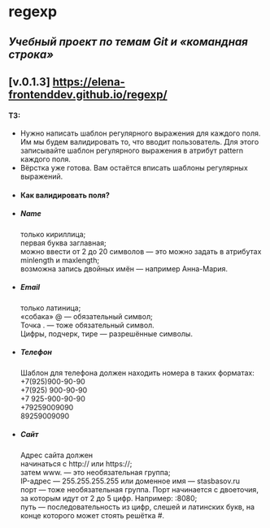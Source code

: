 # regexp

## *Учебный проект по темам Git и «командная строка»*

## [v.0.1.3] https://elena-frontenddev.github.io/regexp/

#### ТЗ:  
- Нужно написать шаблон регулярного выражения для каждого поля. Им мы будем валидировать то, что вводит пользователь. Для этого записывайте шаблон регулярного выражения в атрибут pattern каждого поля.
- Вёрстка уже готова. Вам остаётся вписать шаблоны регулярных выражений.
- #### Как валидировать поля?
- ##### Name
  только кириллица;  
  первая буква заглавная;  
  можно ввести от 2 до 20 символов — это можно задать в атрибутах minlength и maxlength;  
  возможна запись двойных имён — например Анна-Мария.  
- ##### Email  
  только латиница;  
«собака» @ — обязательный символ;  
Точка . — тоже обязательный символ.  
Цифры, подчерк, тире — разрешённые символы.  
- ##### Телефон
  Шаблон для телефона должен находить номера в таких форматах:  
+7(925)900-90-90  
+7(925) 900-90-90  
+7 925-900-90-90  
+79259009090  
89259009090  
- ##### Сайт  
  Адрес сайта должен  
начинаться с http:// или https://;  
затем www. — это необязательная группа;  
IP-адрес — 255.255.255.255 или доменное имя — stasbasov.ru  
порт — тоже необязательная группа. Порт начинается с двоеточия, за которым идут от 2 до 5 цифр. Например: :8080;  
путь — последовательность из цифр, слешей и латинских букв, на конце которого может стоять решётка #.  
